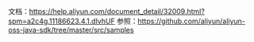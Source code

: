 文档：https://help.aliyun.com/document_detail/32009.html?spm=a2c4g.11186623.4.1.dIvhUF
参照：https://github.com/aliyun/aliyun-oss-java-sdk/tree/master/src/samples
